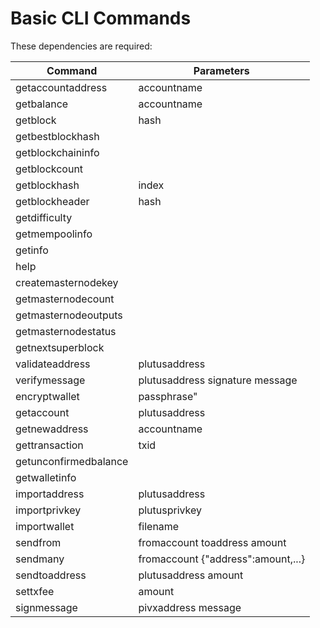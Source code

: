 Basic CLI Commands
==================

These dependencies are required:

 Command              | Parameters         
 ---------------------|------------------------------------------------------------------------           
 getaccountaddress    | accountname        
 getbalance           | accountname         
 getblock             | hash
 getbestblockhash     |
 getblockchaininfo    |
 getblockcount        |
 getblockhash         | index
 getblockheader       | hash
 getdifficulty        |
 getmempoolinfo       |
 getinfo              |
 help                 |
 createmasternodekey  |
 getmasternodecount   |
 getmasternodeoutputs |
 getmasternodestatus  |
 getnextsuperblock    |
 validateaddress      | plutusaddress
 verifymessage        | plutusaddress signature message
 encryptwallet        | passphrase"
 getaccount           | plutusaddress
 getnewaddress        | accountname
 gettransaction       | txid
 getunconfirmedbalance|
 getwalletinfo        |
 importaddress        | plutusaddress
 importprivkey        | plutusprivkey
 importwallet         | filename
 sendfrom             | fromaccount toaddress amount
 sendmany             | fromaccount {"address":amount,...}
 sendtoaddress        | plutusaddress amount
 settxfee             | amount
 signmessage          | pivxaddress message


